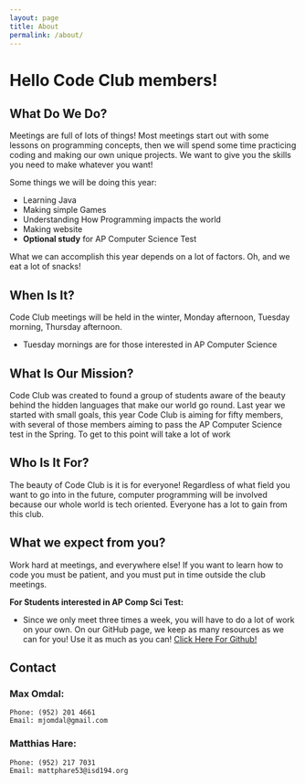 ```yaml
---
layout: page
title: About
permalink: /about/
---
```


# Hello Code Club members!

## What Do We Do?
Meetings are full of lots of things! Most meetings start out with some lessons on programming concepts, then we will spend some time practicing coding and making our own unique projects. We want to give you the skills you need to make whatever you want!

Some things we will be doing this year:
- Learning Java
- Making simple Games
- Understanding How Programming impacts the world
- Making website
- **Optional study** for AP Computer Science Test

What we can accomplish this year depends on a lot of factors.
Oh, and we eat a lot of snacks!

## When Is It?
Code Club meetings will be held in the winter, Monday afternoon, Tuesday morning, Thursday afternoon.
- Tuesday mornings are for those interested in AP Computer Science

## What Is Our Mission?
Code Club was created to found a group of students aware of the beauty behind the hidden languages that make our world go round. Last year we started with small goals, this year Code Club is aiming for fifty members, with several of those members aiming to pass the AP Computer Science test in the Spring. To get to this point will take a lot of work

## Who Is It For?
The beauty of Code Club is it is for everyone! Regardless of what field you want to go into in the future, computer programming will be involved because our whole world is tech oriented. Everyone has a lot to gain from this club.

## What we expect from you?
Work hard at meetings, and everywhere else! If you want to learn how to code you must be patient, and you must put in time outside the club meetings.

**For Students interested in AP Comp Sci Test:**
- Since we only meet three times a week, you will have to do a lot of work on your own. On our GitHub page, we keep as many resources as we can for you! Use it as much as you can! [Click Here For Github!]("https://github.com/momja/Code-Club")

## Contact
### Max Omdal:
```
Phone: (952) 201 4661
Email: mjomdal@gmail.com
```
### Matthias Hare:
```
Phone: (952) 217 7031
Email: mattphare53@isd194.org
```

